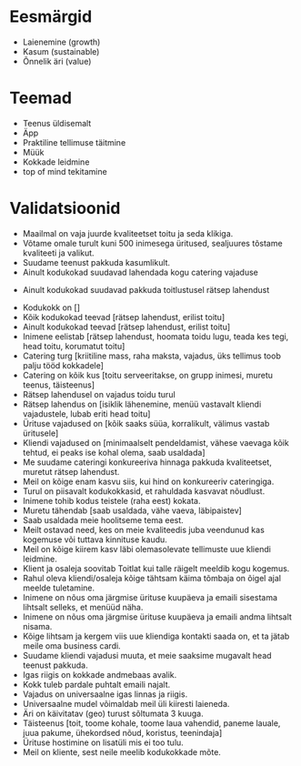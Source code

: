# Eesmärgid
* Laienemine (growth)
* Kasum (sustainable)
* Õnnelik äri (value)

# Teemad
* Teenus üldisemalt
* Äpp
* Praktiline tellimuse täitmine
* Müük
* Kokkade leidmine
* top of mind tekitamine

# Validatsioonid
* Maailmal on vaja juurde kvaliteetset toitu ja seda klikiga.
* Võtame omale turult kuni 500 inimesega üritused, sealjuures tõstame kvaliteeti ja valikut.
* Suudame teenust pakkuda kasumlikult.
* Ainult kodukokad suudavad lahendada kogu catering vajaduse
- Ainult kodukokad suudavad pakkuda toitlustusel rätsep lahendust
* Kodukokk on []
* Kõik kodukokad teevad [rätsep lahendust, erilist toitu]
* Ainult kodukokad teevad [rätsep lahendust, erilist toitu]
* Inimene eelistab [rätsep lahendust, hoomata toidu lugu, teada kes tegi, head toitu, korumatut toitu]
* Catering turg [kriitiline mass, raha maksta, vajadus, üks tellimus toob palju tööd kokkadele]
* Catering on kõik kus [toitu serveeritakse, on grupp inimesi, muretu teenus, täisteenus]
* Rätsep lahendusel on vajadus toidu turul
* Rätsep lahendus on [isiklik lähenemine, menüü vastavalt kliendi vajadustele, lubab eriti head toitu]
* Ürituse vajadused on [kõik saaks süüa, korralikult, välimus vastab üritusele]
* Kliendi vajadused on [minimaalselt pendeldamist, vähese vaevaga kõik tehtud, ei peaks ise kohal olema, saab usaldada]
* Me suudame cateringi konkureeriva hinnaga pakkuda kvaliteetset, muretut rätsep lahendust.
* Meil on kõige enam kasvu siis, kui hind on konkureeriv cateringiga.
* Turul on piisavalt kodukokkasid, et rahuldada kasvavat nõudlust.
* Inimene tohib kodus teistele (raha eest) kokata.
* Muretu tähendab [saab usaldada, vähe vaeva, läbipaistev]
* Saab usaldada meie hoolitseme tema eest.
* Meilt ostavad need, kes on meie kvaliteedis juba veendunud kas kogemuse või tuttava kinnituse kaudu.
* Meil on kõige kiirem kasv läbi olemasolevate tellimuste uue kliendi leidmine.
* Klient ja osaleja soovitab Toitlat kui talle räigelt meeldib kogu kogemus.
* Rahul oleva kliendi/osaleja kõige tähtsam käima tõmbaja on õigel ajal meelde tuletamine.
* Inimene on nõus oma järgmise ürituse kuupäeva ja emaili sisestama lihtsalt selleks, et menüüd näha.
* Inimene on nõus oma järgmise ürituse kuupäeva ja emaili andma lihtsalt nisama.
* Kõige lihtsam ja kergem viis uue kliendiga kontakti saada on, et ta jätab meile oma business cardi.
* Suudame kliendi vajadusi muuta, et meie saaksime mugavalt head teenust pakkuda.
* Igas riigis on kokkade andmebaas avalik.
* Kokk tuleb pardale puhtalt emaili najalt.
* Vajadus on universaalne igas linnas ja riigis.
* Universaalne mudel võimaldab meil üli kiiresti laieneda.
* Äri on käivitatav (geo) turust sõltumata 3 kuuga.
* Täisteenus [toit, toome kohale, toome laua vahendid, paneme lauale, juua pakume, ühekordsed nõud, koristus, teenindaja]
* Ürituse hostimine on lisatüli mis ei too tulu.
* Meil on kliente, sest neile meelib kodukokkade mõte.
